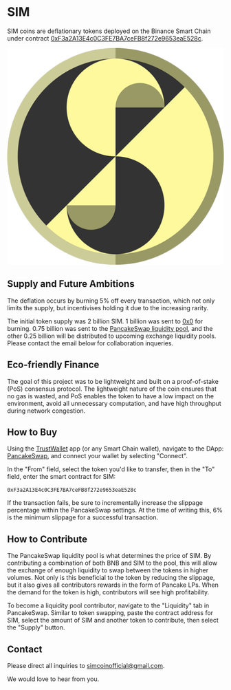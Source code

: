 # SIM

SIM coins are deflationary tokens deployed on the Binance Smart Chain under contract [0xF3a2A13E4c0C3FE7BA7ceFB8f272e9653eaE528c](https://bscscan.com/token/0x5df196e555b57608a367e54da2e4abc830d0385a).

![alt text](logo/SimCoin_512.png)

## Supply and Future Ambitions

The deflation occurs by burning 5% off every transaction, which not only limits the supply, but incentivises holding it due to the increasing rarity.

The initial token supply was 2 billion SIM. 1 billion was sent to [0x0](https://bscscan.com/tx/0xaa8547a7348357d7a064910691ac8596ad981ffcb3ebeb71436326d60446519a) for burning. 0.75 billion was sent to the [PancakeSwap liquidity pool](https://bscscan.com/tx/0x5c1e02cafa29307fa6eb620a650cd2a7084387e994a0e328f4d96f5716cb67a4), and the other 0.25 billion will be distributed to upcoming exchange liquidity pools. Please contact the email below for collaboration inqueries.

## Eco-friendly Finance

The goal of this project was to be lightweight and built on a proof-of-stake (PoS) consensus protocol. The lightweight nature of the coin ensures that no gas is wasted, and PoS enables the token to have a low impact on the environment, avoid all unnecessary computation, and have high throughput during network congestion. 

## How to Buy

Using the [TrustWallet](https://trustwallet.com/) app (or any Smart Chain wallet), navigate to the DApp: [PancakeSwap](https://exchange.pancakeswap.finance/#/swap?outputCurrency=0x5df196e555b57608a367e54da2e4abc830d0385a), and connect your wallet by selecting "Connect".

In the "From" field, select the token you'd like to transfer, then in the "To" field, enter the smart contract for SIM:
```
0xF3a2A13E4c0C3FE7BA7ceFB8f272e9653eaE528c
```
If the transaction fails, be sure to incrementally increase the slippage percentage within the PancakeSwap settings. At the time of writing this, 6% is the minimum slippage for a successful transaction.

## How to Contribute

The PancakeSwap liquidity pool is what determines the price of SIM. By contributing a combination of both BNB and SIM to the pool, this will allow the exchange of enough liquidity to swap between the tokens in higher volumes. Not only is this beneficial to the token by reducing the slippage, but it also gives all contributors rewards in the form of Pancake LPs. When the demand for the token is high, contributors will see high profitability.

To become a liquidity pool contributor, navigate to the "Liquidity" tab in PancakeSwap. Similar to token swapping, paste the contract address for SIM, select the amount of SIM and another token to contribute, then select the "Supply" button.

## Contact

Please direct all inquiries to simcoinofficial@gmail.com.

We would love to hear from you.
